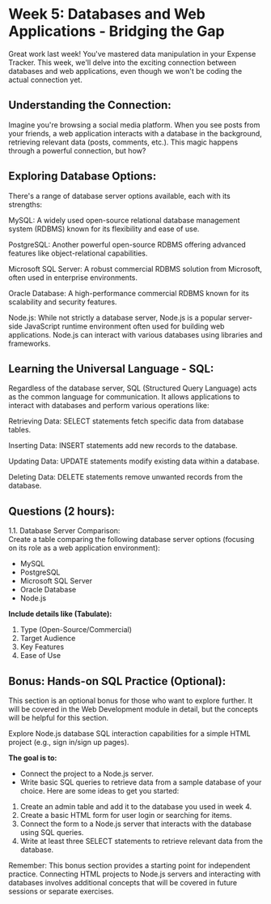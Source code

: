 # Week 5: Databases and Web Applications - Bridging the Gap 

Great work last week! You've mastered data manipulation in your Expense Tracker. This week, we'll delve into the exciting connection between databases and web applications, even though we won't be coding the actual connection yet.

## Understanding the Connection:

Imagine you're browsing a social media platform. When you see posts from your friends, a web application interacts with a database in the background, retrieving relevant data (posts, comments, etc.). This magic happens through a powerful connection, but how?

## Exploring Database Options:

There's a range of database server options available, each with its strengths:

MySQL: A widely used open-source relational database management system (RDBMS) known for its flexibility and ease of use.

PostgreSQL: Another powerful open-source RDBMS offering advanced features like object-relational capabilities.

Microsoft SQL Server: A robust commercial RDBMS solution from Microsoft, often used in enterprise environments.

Oracle Database: A high-performance commercial RDBMS known for its scalability and security features.

Node.js: While not strictly a database server, Node.js is a popular server-side JavaScript runtime environment often used for building web applications. Node.js can interact with various databases using libraries and frameworks.

## Learning the Universal Language - SQL:

Regardless of the database server, SQL (Structured Query Language) acts as the common language for communication. It allows applications to interact with databases and perform various operations like:

Retrieving Data: SELECT statements fetch specific data from database tables.

Inserting Data: INSERT statements add new records to the database.

Updating Data: UPDATE statements modify existing data within a database.

Deleting Data: DELETE statements remove unwanted records from the database.

## Questions (2 hours):

1.1. Database Server Comparison:  
Create a table comparing the following database server options (focusing on its role as a web application environment): 
* MySQL
* PostgreSQL
* Microsoft SQL Server
* Oracle Database
* Node.js 

**Include details like (Tabulate):**

1. Type (Open-Source/Commercial)
2. Target Audience
3. Key Features
4. Ease of Use

## Bonus: Hands-on SQL Practice (Optional):

This section is an optional bonus for those who want to explore further. It will be covered in the Web Development module in detail, but the concepts will be helpful for this section.

Explore Node.js database SQL interaction capabilities for a simple HTML project (e.g., sign in/sign up pages).

**The goal is to:**

* Connect the project to a Node.js server.
* Write basic SQL queries to retrieve data from a sample database of your choice.
Here are some ideas to get you started:

1. Create an admin table and add it to the database you used in week 4.
2. Create a basic HTML form for user login or searching for items.
3. Connect the form to a Node.js server that interacts with the database using SQL queries.
4. Write at least three SELECT statements to retrieve relevant data from the database.
   
Remember: This bonus section provides a starting point for independent practice. Connecting HTML projects to Node.js servers and interacting with databases involves additional concepts that will be covered in future sessions or separate exercises.
